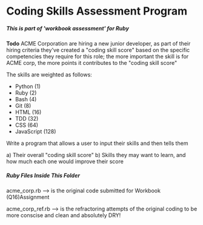# Coding Skills Assessment Program

##### This is part of 'workbook assessment' for Ruby 

**Todo**
ACME Corporation are hiring a new junior developer, as part of their hiring criteria they've created a "coding skill score" based on the specific competencies they require for this role; the more important the skill is for ACME corp, the more points it contributes to the "coding skill score" 

The skills are weighted as follows:
- Python (1)
- Ruby (2)
- Bash (4)
- Git (8)
- HTML (16)
- TDD (32)
- CSS (64)
- JavaScript (128)

Write a program that allows a user to input their skills and then tells them

a) Their overall "coding skill score"
b) Skills they may want to learn, and how much each one would improve their score

##### Ruby Files Inside This Folder

acme_corp.rb --> is the original code submitted for Workbook (Q16)Assignment

acme_corp_ref.rb --> is the refractoring attempts of the original coding to be more conscise and clean and absolutely DRY!